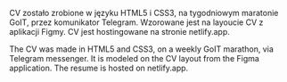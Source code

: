 CV zostało zrobione w języku HTML5 i CSS3, na tygodniowym maratonie GoIT, przez komunikator Telegram.
Wzorowane jest na layoucie CV z aplikacji Figmy.
CV jest hostingowane na stronie netlify.app.

The CV was made in HTML5 and CSS3, on a weekly GoIT marathon, via Telegram messenger.
It is modeled on the CV layout from the Figma application.
The resume is hosted on netlify.app.
